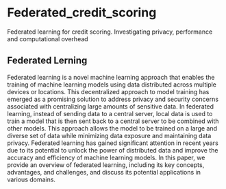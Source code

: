 # Federated_credit_scoring
Federated learning for credit scoring. Investigating privacy, performance and computational overhead

## Federated Lerning

Federated learning is a novel machine learning approach that enables the training of machine learning models using data distributed across multiple devices or locations. This decentralized approach to model training has emerged as a promising solution to address privacy and security concerns associated with centralizing large amounts of sensitive data. In federated learning, instead of sending data to a central server, local data is used to train a model that is then sent back to a central server to be combined with other models. This approach allows the model to be trained on a large and diverse set of data while minimizing data exposure and maintaining data privacy. Federated learning has gained significant attention in recent years due to its potential to unlock the power of distributed data and improve the accuracy and efficiency of machine learning models. In this paper, we provide an overview of federated learning, including its key concepts, advantages, and challenges, and discuss its potential applications in various domains.
